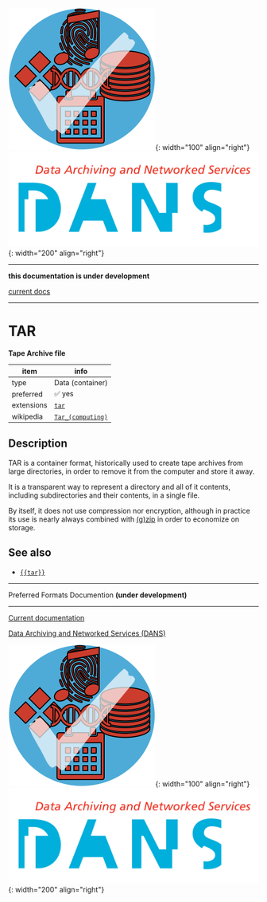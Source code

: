 ![img](../images/formats.png){: width="100" align="right"}
![img](../images/DANS.png){: width="200" align="right"}

---

**this documentation is under development**

[current docs]({{preferredFormats}})

---



# TAR

**Tape Archive file**

item | info
--- | ---
type | Data (container)
preferred | ✅ yes
extensions | [`tar`](../extensions/tar.md)
wikipedia | [`Tar_(computing)`]({{wikipedia}}/Tar_(computing))

## Description

TAR is a container format,
historically used to create tape archives from large directories,
in order to remove it from the computer and store it away.

It is a transparent way to represent a directory and all of it contents,
including subdirectories and their contents, in a single file.

By itself, it does not use compression nor encryption, although in practice its
use is nearly always combined with 
[(g)zip]({{gzip}})
in order to economize on storage.


## See also
*   [`{{tar}}`]({{tar}})




---

Preferred Formats Documention **(under development)**

---

[Current documentation]({{preferredFormats}})

[Data Archiving and Networked Services (DANS)]({{dans}})

![img](../images/formats.png){: width="100" align="right"}
![img](../images/DANS.png){: width="200" align="right"}
